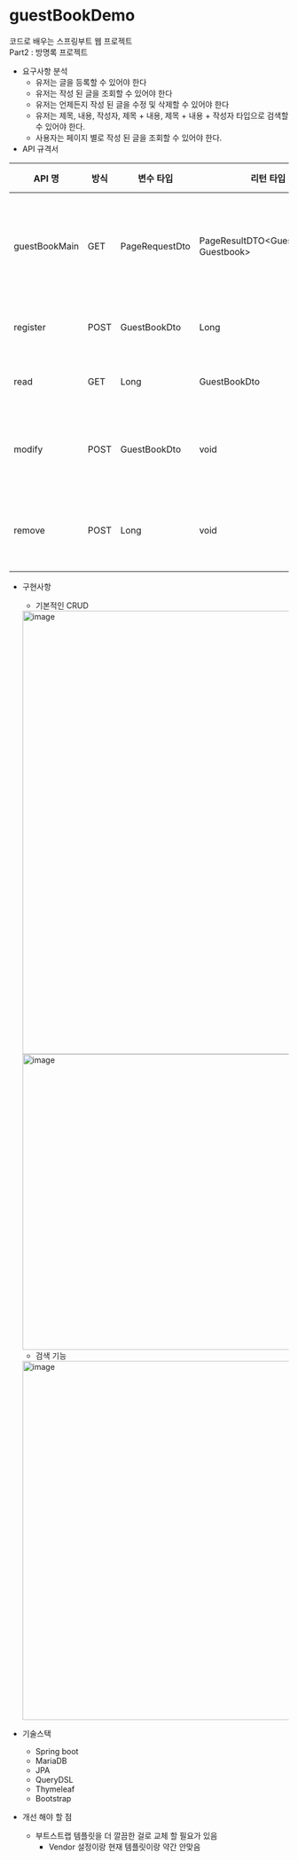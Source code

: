 # guestBookDemo

코드로 배우는 스프링부트 웹 프로젝트   
Part2 : 방명록 프로젝트

- 요구사항 분석
    - 유저는 글을 등록할 수 있어야 한다
    - 유저는 작성 된 글을 조회할 수 있어야 한다
    - 유저는 언제든지 작성 된 글을 수정 및 삭제할 수 있어야 한다
    - 유저는 제목, 내용, 작성자, 제목 + 내용, 제목 + 내용 + 작성자 타입으로 검색할 수 있어야 한다.
    - 사용자는 페이지 별로 작성 된 글을 조회할 수 있어야 한다.
- API 규격서

| API 명  | 방식 | 변수 타입 | 리턴 타입  | API 설명 |
| ------------- | --------- | ------------- | ------------- | ------------- | 
| guestBookMain  |  GET  | PageRequestDto  | PageResultDTO<GuestbookDTO, Guestbook>  |메인 화면에 데이터를 뿌려주는 API. |
| register  | POST  | GuestBookDto  | Long  | 글을 등록하는 API | 
| read | GET | Long | GuestBookDto | 글을 읽어오는 API |
| modify | POST | GuestBookDto | void | 작성 된 글을 수정하는 API | 
| remove | POST | Long | void | 작성 도니 글을 삭제하는 API | 

- 구현사항
    - 기본적인 CRUD
    <img width="799" alt="image" src="https://user-images.githubusercontent.com/36991763/180693437-673b7977-3791-42cf-b068-b220d9391736.png">  
    
    <img width="533" alt="image" src="https://user-images.githubusercontent.com/36991763/180693319-bbd24d99-a66d-4eec-be2e-bcca857307eb.png">  
    
    - 검색 기능  
    <img width="647" alt="image" src="https://user-images.githubusercontent.com/36991763/180693456-604aef16-ef21-4738-900d-a08b025754e1.png">

- 기술스택
    - Spring boot
    - MariaDB
    - JPA
    - QueryDSL
    - Thymeleaf
    - Bootstrap

- 개선 해야 할 점  
  - 부트스트랩 템플릿을 더 깔끔한 걸로 교체 할 필요가 있음
      - Vendor 설정이랑 현재 템플릿이랑 약간 안맞음
